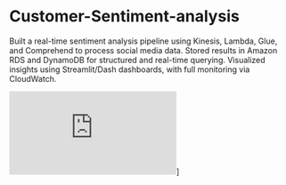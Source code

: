 # Customer-Sentiment-analysis
Built a real-time sentiment analysis pipeline using Kinesis, Lambda, Glue, and Comprehend to process social media data. Stored results in Amazon RDS and DynamoDB for structured and real-time querying. Visualized insights using Streamlit/Dash dashboards, with full monitoring via CloudWatch.



![Image Alt](https://github.com/suma419/Customer-Sentiment-analysis/blob/57d83731b6cc144e43dcd7dda91944476eb0261b/dashboard_customer%20sentiment%20anslysisfinal.pdf)]
